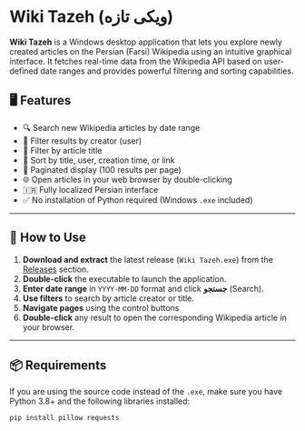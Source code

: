 # Wiki Tazeh (ویکی تازه)

**Wiki Tazeh** is a Windows desktop application that lets you explore newly created articles on the Persian (Farsi) Wikipedia using an intuitive graphical interface. It fetches real-time data from the Wikipedia API based on user-defined date ranges and provides powerful filtering and sorting capabilities.


## 🖥️ Features

- 🔍 Search new Wikipedia articles by date range
- 🧑 Filter results by creator (user)
- 📝 Filter by article title
- 📅 Sort by title, user, creation time, or link
- 📄 Paginated display (100 results per page)
- 🌐 Open articles in your web browser by double-clicking
- 🇮🇷 Fully localized Persian interface
- ✅ No installation of Python required (Windows `.exe` included)

---

## 🚀 How to Use

1. **Download and extract** the latest release (`Wiki Tazeh.exe`) from the [Releases](https://github.com/payam-avarwand/Wiki-Tazeh/releases/tag/Persian_Wikipedia) section.
2. **Double-click** the executable to launch the application.
3. **Enter date range** in `YYYY-MM-DD` format and click **جستجو** (Search).
4. **Use filters** to search by article creator or title.
5. **Navigate pages** using the control buttons
6. **Double-click** any result to open the corresponding Wikipedia article in your browser.

---

## 📦 Requirements

If you are using the source code instead of the `.exe`, make sure you have Python 3.8+ and the following libraries installed:

```bash
pip install pillow requests

